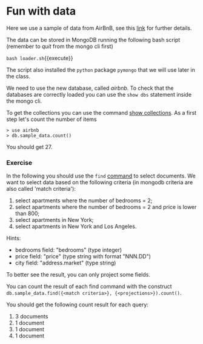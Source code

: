 # Fun with data

Here we use a sample of data from AirBnB, see this [link](http://insideairbnb.com/get-the-data.html)
for further details.

The data can be stored in MongoDB running the
following bash script (remember to *quit* from the mongo cli first)

`bash loader.sh`{{execute}}

The script also installed the `python` package `pymongo` that
we will use later in the class.

We need to use the new database, called *airbnb*. To check that the databases
are correctly loaded you can use the `show dbs` statement inside the mongo cli. 


To get the collections you can use the command [show collections](https://docs.mongodb.com/manual/release-notes/4.0-compatibility/#compat-show-collections).
As a first step let's count the number of items
```
> use airbnb
> db.sample_data.count()
```
You should get 27. 

### Exercise

In the following you should use the `find` [command](https://docs.mongodb.com/manual/reference/method/db.collection.find/#find-documents-that-match-query-criteria) 
to select documents. We want to select data based on
the following criteria (in mongodb criteria are also called 'match criteria'):
1. select apartments where the number of bedrooms = 2;
2. select apartments where the number of bedrooms = 2 and price is lower than 800;
3. select apartments in New York;
4. select apartments in New York and Los Angeles. 

Hints:
* bedrooms field: "bedrooms" (type integer)
* price field: "price" (type string with format "NNN.DD")
* city field: "address.market" (type string)

To better see the result, you can only project some fields.

You can count the result of each find command with the construct
`db.sample_data.find({<match criteria>}, {<projections>}).count()`.

You should get the following count result for each query:
1. 3 documents
2. 1 document
3. 1 document
4. 1 document